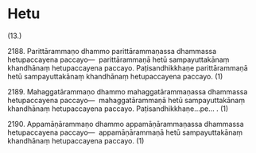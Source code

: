 # Hetu

(13.)

2188\. Parittārammaṇo dhammo parittārammaṇassa dhammassa hetupaccayena paccayo—  parittārammaṇā hetū sampayuttakānaṃ khandhānaṃ hetupaccayena paccayo. Paṭisandhikkhaṇe parittārammaṇā hetū sampayuttakānaṃ khandhānaṃ hetupaccayena paccayo. (1)

2189\. Mahaggatārammaṇo dhammo mahaggatārammaṇassa dhammassa hetupaccayena paccayo—  mahaggatārammaṇā hetū sampayuttakānaṃ khandhānaṃ hetupaccayena paccayo. Paṭisandhikkhaṇe…pe… . (1)

2190\. Appamāṇārammaṇo dhammo appamāṇārammaṇassa dhammassa hetupaccayena paccayo—  appamāṇārammaṇā hetū sampayuttakānaṃ khandhānaṃ hetupaccayena paccayo. (1)
